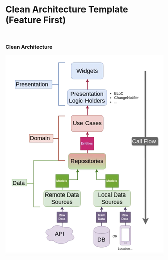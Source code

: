 # Clean Architecture Template (Feature First)

&nbsp;

### Clean Architecture
<img src='assets/screenshot/clean-arch-image.png'>
